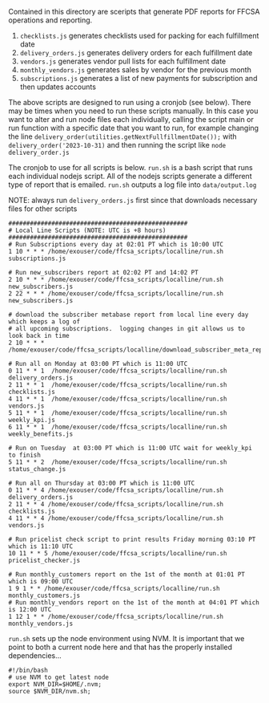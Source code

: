 Contained in this directory are sceripts that generate PDF reports for FFCSA operations and reporting.

1. `checklists.js` generates checklists used for packing for each fulfillment date
2. `delivery_orders.js` generates delivery orders for each fulfillment date
3. `vendors.js` generates vendor pull lists for each fulfillment date
4. `monthly_vendors.js`  generates sales by vendor for the previous month
5. `subscriptions.js`  generates a list of new payments for subscription and then updates accounts

The above scripts are designed to run using a cronjob (see below).  There may be times when you need to run these scripts
manually.  In this case you want to alter and run node files each individually,
calling the script main or run function with a specific date that you want to run,
for example changing the line `delivery_order(utilities.getNextFullfillmentDate());` with `delivery_order('2023-10-31)`
and then running the script like  `node delivery_order.js` 

The cronjob to use for all scripts is below.  `run.sh` is a bash script that runs
each individual nodejs script.  All of the nodejs scripts generate a different
type of report that is emailed.  `run.sh` outputs a log file into `data/output.log`

NOTE: always run `delivery_orders.js` first since that downloads necessary files for other
scripts

```
##################################################
# Local Line Scripts (NOTE: UTC is +8 hours)
##################################################
# Run Subscriptions every day at 02:01 PT which is 10:00 UTC
1 10 * * * /home/exouser/code/ffcsa_scripts/localline/run.sh subscriptions.js

# Run new_subscribers report at 02:02 PT and 14:02 PT
2 10 * * * /home/exouser/code/ffcsa_scripts/localline/run.sh new_subscribers.js
2 22 * * * /home/exouser/code/ffcsa_scripts/localline/run.sh new_subscribers.js

# download the subscriber metabase report from local line every day which keeps a log of
# all upcoming subscriptions.  logging changes in git allows us to look back in time
2 10 * * * /home/exouser/code/ffcsa_scripts/localline/download_subscriber_meta_report.sh

# Run all on Monday at 03:00 PT which is 11:00 UTC
0 11 * * 1  /home/exouser/code/ffcsa_scripts/localline/run.sh delivery_orders.js
2 11 * * 1  /home/exouser/code/ffcsa_scripts/localline/run.sh checklists.js
4 11 * * 1  /home/exouser/code/ffcsa_scripts/localline/run.sh vendors.js
5 11 * * 1  /home/exouser/code/ffcsa_scripts/localline/run.sh weekly_kpi.js
6 11 * * 1  /home/exouser/code/ffcsa_scripts/localline/run.sh weekly_benefits.js

# Run on Tuesday  at 03:00 PT which is 11:00 UTC wait for weekly_kpi to finish
5 11 * * 2  /home/exouser/code/ffcsa_scripts/localline/run.sh status_change.js

# Run all on Thursday at 03:00 PT which is 11:00 UTC
0 11 * * 4 /home/exouser/code/ffcsa_scripts/localline/run.sh delivery_orders.js
2 11 * * 4 /home/exouser/code/ffcsa_scripts/localline/run.sh checklists.js
4 11 * * 4 /home/exouser/code/ffcsa_scripts/localline/run.sh vendors.js

# Run pricelist check script to print results Friday morning 03:10 PT which is 11:10 UTC
10 11 * * 5 /home/exouser/code/ffcsa_scripts/localline/run.sh pricelist_checker.js

# Run monthly_customers report on the 1st of the month at 01:01 PT which is 09:00 UTC
1 9 1 * * /home/exouser/code/ffcsa_scripts/localline/run.sh monthly_customers.js
# Run monthly_vendors report on the 1st of the month at 04:01 PT which is 12:00 UTC
1 12 1 * * /home/exouser/code/ffcsa_scripts/localline/run.sh monthly_vendors.js
```

`run.sh` sets up the node environment using NVM. It is important that we point to both
a current node here and that has the properly installed dependencies...

```
#!/bin/bash
# use NVM to get latest node
export NVM_DIR=$HOME/.nvm;
source $NVM_DIR/nvm.sh;
```
